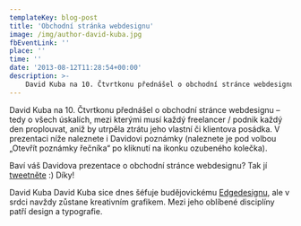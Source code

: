 ```yaml
---
templateKey: blog-post
title: 'Obchodní stránka webdesignu'
image: /img/author-david-kuba.jpg
fbEventLink: ''
place: ''
time: ''
date: '2013-08-12T11:28:54+00:00'
description: >-
    David Kuba na 10. Čtvrtkonu přednášel o obchodní stránce webdesignu – tedy o všech úskalích, mezi kterými musí každý freelancer / podnik každý den proplouvat, aniž by utrpěla ztrátu jeh...
---
```

David Kuba na 10. Čtvrtkonu přednášel o obchodní stránce webdesignu – tedy o všech úskalích, mezi kterými musí každý freelancer / podnik každý den proplouvat, aniž by utrpěla ztrátu jeho vlastní či klientova posádka. V prezentaci níže naleznete i Davidovi poznámky (naleznete je pod volbou „Otevřít poznámky řečníka“ po kliknutí na ikonku ozubeného kolečka).

Baví váš Davidova prezentace o obchodní stránce webdesignu? Tak jí [tweetněte](http://twitter.com/home?status=Learned%20the%20hard%20way%20-%20p%C5%99edn%C3%A1%C5%A1ka%20Davida%20Kuby%20na%20%23%C4%8Ctvrtkon%20o%20obchodn%C3%AD%20str%C3%A1nce%20webdesignu%20-%20http%3A%2F%2Fbit.ly%2F19nhJsF "Sdílejte tuto prezentaci na Twitteru") :) Díky!

David Kuba David Kuba sice dnes šéfuje budějovickému [Edgedesignu](http://edgedesign.cz "Stránky Edgedesignu"), ale v srdci navždy zůstane kreativním grafikem. Mezi jeho oblíbené disciplíny patří design a typografie.